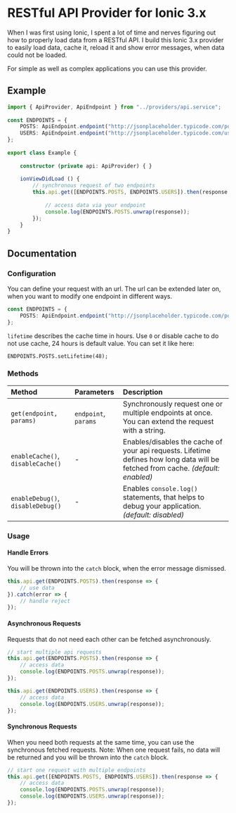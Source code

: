 # RESTful API Provider for Ionic 3.x

When I was first using Ionic, I spent a lot of time and nerves figuring out how to properly load data from a RESTful API. I build this Ionic 3.x provider to easily load data, cache it, reload it and show error messages, when data could not be loaded.

For simple as well as complex applications you can use this provider.

## Example

```typescript
import { ApiProvider, ApiEndpoint } from "../providers/api.service";
    
const ENDPOINTS = {
    POSTS: ApiEndpoint.endpoint("http://jsonplaceholder.typicode.com/posts"),
    USERS: ApiEndpoint.endpoint("http://jsonplaceholder.typicode.com/users")
};
    
export class Example {
    
    constructor (private api: ApiProvider) { }
    
    ionViewDidLoad () {
        // synchronous request of two endpoints
        this.api.get([ENDPOINTS.POSTS, ENDPOINTS.USERS]).then(response => {
            
            // access data via your endpoint
            console.log(ENDPOINTS.POSTS.unwrap(response));
        });
    }
}
```

## Documentation

### Configuration
You can define your request with an url. The url can be extended later on, when you want to modify one endpoint in different ways.

```typescript
const ENDPOINTS = {
    POSTS: ApiEndpoint.endpoint("http://jsonplaceholder.typicode.com/posts")
};
```

`lifetime` describes the cache time in hours. Use `0` or disable cache to do not use cache, 24 hours is default value. You can set it like here:

```
ENDPOINTS.POSTS.setLifetime(48);
```

### Methods

| Method | Parameters | Description |
| :--- | :--- | :--- |
| `get(endpoint, params)` | `endpoint`, `params` | Synchronously request one or multiple endpoints at once. You can extend the request with a string. |
| `enableCache()`, `disableCache()` | - | Enables/disables the cache of your api requests. Lifetime defines how long data will be fetched from cache. _(default: enabled)_ |
| `enableDebug()`, `disableDebug()` | - | Enables `console.log()` statements, that helps to debug your application. _(default: disabled)_ |

### Usage

#### Handle Errors
You will be thrown into the `catch` block, when the error message dismissed.

```typescript
this.api.get(ENDPOINTS.POSTS).then(response => {
    // use data
}).catch(error => {
    // handle reject
});
```

#### Asynchronous Requests
Requests that do not need each other can be fetched asynchronously.

```typescript
// start multiple api requests
this.api.get(ENDPOINTS.POSTS).then(response => {
    // access data
    console.log(ENDPOINTS.POSTS.unwrap(response));
});

this.api.get(ENDPOINTS.USERS).then(response => {
    // access data
    console.log(ENDPOINTS.USERS.unwrap(response));
});
```

#### Synchronous Requests
When you need both requests at the same time, you can use the synchronous fetched requests. Note: When one request fails, no data will be returned and you will be thrown into the `catch` block.

```typescript
// start one request with multiple endpoints
this.api.get([ENDPOINTS.POSTS, ENDPOINTS.USERS]).then(response => {
    // access data
    console.log(ENDPOINTS.POSTS.unwrap(response));
    console.log(ENDPOINTS.USERS.unwrap(response));
});
```